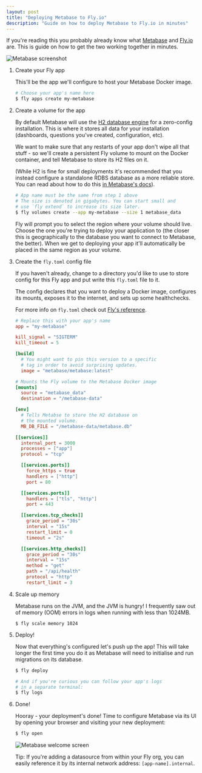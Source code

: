```yaml
---
layout: post
title: "Deploying Metabase to Fly.io"
description: "Guide on how to deploy Metabase to Fly.io in minutes"
---
```


If you're reading this you probably already know what [Metabase][mb] and [Fly.io][fly] are.
This is guide on how to get the two working together in minutes.

[mb]: https://www.metabase.com/
[fly]: https://fly.io/

<img class="no-border" alt="Metabase screenshot" src="/assets/posts/metabase-on-fly/metabase-installed.png" srcset="/assets/posts/metabase-on-fly/metabase-installed.png 1x, /assets/posts/metabase-on-fly/metabase-installed@2x.png 2x">

1. Create your Fly app

   This'll be the app we'll configure to host your Metabase Docker image.

   ```bash
   # Choose your app's name here
   $ fly apps create my-metabase
   ```

2. Create a volume for the app

   By default Metabase will use the [H2 database engine](https://www.h2database.com/html/main.html) for a zero-config installation. This is where it stores all data for your installation (dashboards, questions you've created, configuration, etc).

   We want to make sure that any restarts of your app don't wipe all that stuff - so we'll create a persistent Fly volume to mount on the Docker container, and tell Metabase to store its H2 files on it.

   (While H2 is fine for small deployments it's recommended that you instead configure a standalone RDBS database as a more reliable store. You can read about how to do this [in Metabase's docs](https://www.metabase.com/docs/latest/operations-guide/running-metabase-on-docker.html#migrating-to-a-production-installation)).

   ```bash
   # App name must be the same from step 1 above
   # The size is denoted in gigabytes. You can start small and
   # use `fly extend` to increase its size later.
   $ fly volumes create --app my-metabase --size 1 metabase_data
   ```

   Fly will prompt you to select the region where your volume should live. Choose the one you're trying to deploy your application to (the closer this is geographically to the database you want to connect to Metabase, the better). When we get to deploying your app it'll automatically be placed in the same region as your volume.

3. Create the `fly.toml` config file

   If you haven't already, change to a directory you'd like to use to store config for this Fly app and put write this `fly.toml` file to it.

   The config declares that you want to deploy a Docker image, configures its mounts, exposes it to the internet, and sets up some healthchecks.

   For more info on `fly.toml` check out [Fly's reference](https://fly.io/docs/reference/configuration/).

   ```toml
   # Replace this with your app's name
   app = "my-metabase"

   kill_signal = "SIGTERM"
   kill_timeout = 5

   [build]
     # You might want to pin this version to a specific
     # tag in order to avoid surprising updates.
     image = "metabase/metabase:latest"

   # Mounts the Fly volume to the Metabase Docker image
   [mounts]
     source = "metabase_data"
     destination = "/metabase-data"

   [env]
     # Tells Metabse to store the H2 database on
     # the mounted volume.
     MB_DB_FILE = "/metabase-data/metabase.db"

   [[services]]
     internal_port = 3000
     processes = ["app"]
     protocol = "tcp"

     [[services.ports]]
       force_https = true
       handlers = ["http"]
       port = 80

     [[services.ports]]
       handlers = ["tls", "http"]
       port = 443

     [[services.tcp_checks]]
       grace_period = "30s"
       interval = "15s"
       restart_limit = 0
       timeout = "2s"

     [[services.http_checks]]
       grace_period = "30s"
       interval = "15s"
       method = "get"
       path = "/api/health"
       protocol = "http"
       restart_limit = 3
   ```

4. Scale up memory

   Metabase runs on the JVM, and the JVM is hungry! I frequently saw out of memory (OOM) errors in logs when running with less than 1024MB.

   ```shell
   $ fly scale memory 1024
   ```

5. Deploy!

   Now that everything's configured let's push up the app! This will take longer the first time you do it as Metabase will need to initialise and run migrations on its database.

   ```bash
   $ fly deploy

   # And if you're curious you can follow your app's logs
   # in a separate terminal:
   $ fly logs
   ```

6. Done!

   Hooray - your deployment's done! Time to configure Metabase via its UI by opening your browser and visiting your new deployment:

   ```bash
   $ fly open
   ```

   <img class="no-border" alt="Metabase welcome screen" src="/assets/posts/metabase-on-fly/metabase-welcome.png" srcset="/assets/posts/metabase-on-fly/metabase-welcome.png 1x, /assets/posts/metabase-on-fly/metabase-welcome@2x.png 2x">

   Tip: If you're adding a datasource from within your Fly org, you can easily reference it by its internal network address: `[app-name].internal`.
